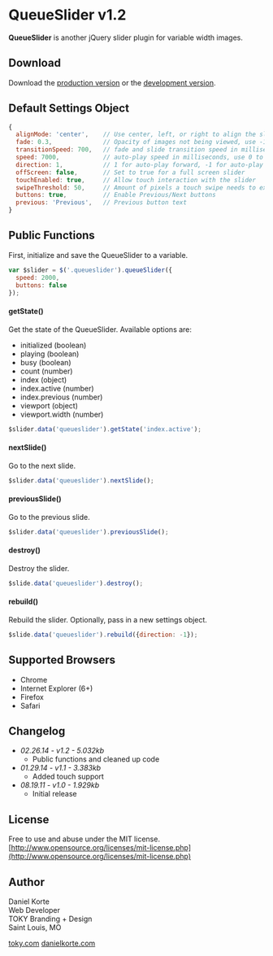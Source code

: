 # QueueSlider v1.2

**QueueSlider** is another jQuery slider plugin for variable width images.

## Download

Download the [production version][min] or the [development version][max].

[min]: https://raw.github.com/danielkorte/QueueSlider/master/jquery.queueslider.min.js
[max]: https://raw.github.com/danielkorte/QueueSlider/master/jquery.queueslider.js

## Default Settings Object

```javascript
{
  alignMode: 'center',    // Use center, left, or right to align the slider
  fade: 0.3,              // Opacity of images not being viewed, use -1 to disable
  transitionSpeed: 700,   // fade and slide transition speed in milliseconds
  speed: 7000,            // auto-play speed in milliseconds, use 0 to disable
  direction: 1,           // 1 for auto-play forward, -1 for auto-play in reverse
  offScreen: false,       // Set to true for a full screen slider
  touchEnabled: true,     // Allow touch interaction with the slider
  swipeThreshold: 50,     // Amount of pixels a touch swipe needs to exceed in order to slide
  buttons: true,          // Enable Previous/Next buttons
  previous: 'Previous',   // Previous button text
}
```

## Public Functions

First, initialize and save the QueueSlider to a variable.
```javascript
var $slider = $('.queueslider').queueSlider({
  speed: 2000,
  buttons: false
});
```
#### getState()

Get the state of the QueueSlider. Available options are:
* initialized (boolean)
* playing (boolean)
* busy (boolean)
* count (number)
* index (object)
* index.active (number)
* index.previous (number)
* viewport (object)
* viewport.width (number)

```javascript
$slider.data('queueslider').getState('index.active');
```
#### nextSlide()

Go to the next slide.

```javascript
$slider.data('queueslider').nextSlide();
```

#### previousSlide()

Go to the previous slide.

```javascript
$slider.data('queueslider').previousSlide();
```

#### destroy()

Destroy the slider.

```javascript
$slide.data('queueslider').destroy();
```

#### rebuild()

Rebuild the slider. Optionally, pass in a new settings object.

```javascript
$slide.data('queueslider').rebuild({direction: -1});
```

## Supported Browsers

* Chrome
* Internet Explorer (6+)
* Firefox
* Safari

## Changelog
* _02.26.14 - v1.2 - 5.032kb_
  * Public functions and cleaned up code
* _01.29.14 - v1.1 - 3.383kb_
  * Added touch support
* _08.19.11 - v1.0 - 1.929kb_
  * Initial release

## License

Free to use and abuse under the MIT license. [http://www.opensource.org/licenses/mit-license.php](http://www.opensource.org/licenses/mit-license.php)

## Author

Daniel Korte  
Web Developer  
TOKY Branding + Design  
Saint Louis, MO

[toky.com](http://toky.com/)
[danielkorte.com](http://danielkorte.com/)
